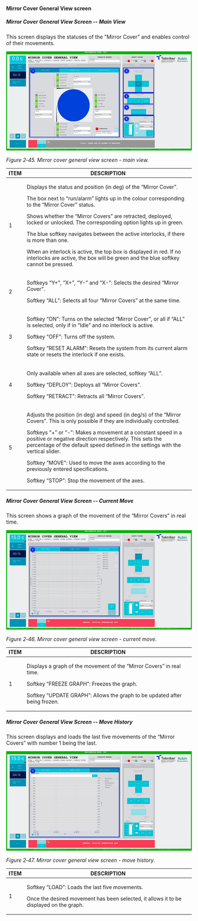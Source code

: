 #### Mirror Cover General View screen

##### Mirror Cover General View Screen -- Main View

This screen displays the statuses of the "Mirror Cover” and enables control of their movements.

![](../Resources/media/image61.png)

*Figure 2‑45. Mirror cover general view screen - main view.*

<table>
<colgroup>
<col style="width: 13<col style="width: 86</colgroup>
<thead>
<tr class="header">
<th>ITEM</th>
<th>DESCRIPTION</th>
</tr>
</thead>
<tbody>
<tr class="odd">
<td>1</td>
<td><p>Displays the status and position (in deg) of the “Mirror Cover”.</p>
<p>The box next to “run/alarm” lights up in the colour corresponding to the “Mirror Cover” status.</p>
<p>Shows whether the “Mirror Covers” are retracted, deployed, locked or unlocked. The corresponding option
lights up in green.</p>
<p>The blue softkey navigates between the active interlocks, if there is more than one.</p>
<p>When an interlock is active, the top box is displayed in red. If no interlocks are active, the
box will be green and the blue softkey cannot be pressed.</p></td>
</tr>
<tr class="even">
<td>2</td>
<td><p>Softkeys “Y+”, “X+”, “Y-” and “X-”: Selects the desired “Mirror Cover”.</p>
<p>Softkey “ALL”: Selects all four “Mirror Covers” at the same time.</p></td>
</tr>
<tr class="odd">
<td>3</td>
<td><p>Softkey “ON”: Turns on the selected “Mirror Cover”, or all if “ALL” is selected, only if in
“Idle” and no interlock is active.</p>
<p>Softkey “OFF”: Turns off the system.</p>
<p>Softkey “RESET ALARM”: Resets the system from its current alarm state or resets the
interlock if one exists.</p></td>
</tr>
<tr class="even">
<td>4</td>
<td><p>Only available when all axes are selected, softkey “ALL”.</p>
<p>Softkey “DEPLOY”: Deploys all “Mirror Covers”.</p>
<p>Softkey “RETRACT”: Retracts all “Mirror Covers”.</p></td>
</tr>
<tr class="odd">
<td>5</td>
<td><p>Adjusts the position (in deg) and speed (in deg/s) of the “Mirror Covers”. This is only possible if
they are individually controlled.</p>
<p>Softkeys “+” or “-”: Makes a movement at a constant speed in a positive or negative direction
respectively. This sets the percentage of the default speed defined in the settings with the
vertical slider.</p>
<p>Softkey “MOVE”: Used to move the axes according to the previously entered specifications.</p>
<p>Softkey “STOP”: Stop the movement of the axes.</p></td>
</tr>
</tbody>
</table>

##### Mirror Cover General View Screen -- Current Move

This screen shows a graph of the movement of the “Mirror Covers” in real time.

![](../Resources/media/image62.png)

*Figure 2‑46. Mirror cover general view screen - current move.*

<table>
<colgroup>
<col style="width: 13<col style="width: 86</colgroup>
<thead>
<tr class="header">
<th>ITEM</th>
<th>DESCRIPTION</th>
</tr>
</thead>
<tbody>
<tr class="odd">
<td>1</td>
<td><p>Displays a graph of the movement of the “Mirror Covers” in real time.</p>
<p>Softkey “FREEZE GRAPH”: Freezes the graph.</p>
<p>Softkey “UPDATE GRAPH”: Allows the graph to be updated after being frozen.</p></td>
</tr>
</tbody>
</table>

##### Mirror Cover General View Screen -- Move History

This screen displays and loads the last five movements of the “Mirror Covers” with number 1 being the last.

![](../Resources/media/image63.png)

*Figure 2‑47. Mirror cover general view screen - move history.*

<table>
<colgroup>
<col style="width: 13<col style="width: 86</colgroup>
<thead>
<tr class="header">
<th>ITEM</th>
<th>DESCRIPTION</th>
</tr>
</thead>
<tbody>
<tr class="odd">
<td>1</td>
<td><p>Softkey “LOAD”: Loads the last five movements.</p>
<p>Once the desired movement has been selected, it allows it to be displayed on the graph.</p></td>
</tr>
</tbody>
</table>
